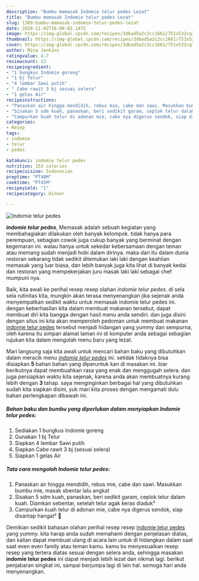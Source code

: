 ```yaml
---
description: "Bumbu memasak Indomie telur pedes Lezat"
title: "Bumbu memasak Indomie telur pedes Lezat"
slug: 1389-bumbu-memasak-indomie-telur-pedes-lezat
date: 2020-11-02T16:08:02.147Z
image: https://img-global.cpcdn.com/recipes/3dbad5a2c2cc1661/751x532cq70/indomie-telur-pedes-foto-resep-utama.jpg
thumbnail: https://img-global.cpcdn.com/recipes/3dbad5a2c2cc1661/751x532cq70/indomie-telur-pedes-foto-resep-utama.jpg
cover: https://img-global.cpcdn.com/recipes/3dbad5a2c2cc1661/751x532cq70/indomie-telur-pedes-foto-resep-utama.jpg
author: Mina Jenkins
ratingvalue: 4.7
reviewcount: 13
recipeingredient:
- "1 bungkus Indomie goreng"
- "1 bj Telur"
- "4 lembar Sawi putih"
- " Cabe rawit 3 bj sesuai selera"
- "1 gelas Air"
recipeinstructions:
- "Panaskan air hingga mendidih, rebus mie, cabe dan sawi. Masukkan bumbu mie, masak sbentar lalu angkat"
- "Sisakan 5 sdm kuah, panaskan, beri sedikit garam, ceplok telur dalam kuah. Diamkan sebentar, setelah telur agak keras diaduk²"
- "Campurkan kuah telur di adonan mie, cabe nya digerus sendok, siap disantap hangat² 🤤"
categories:
- Resep
tags:
- indomie
- telur
- pedes

katakunci: indomie telur pedes 
nutrition: 153 calories
recipecuisine: Indonesian
preptime: "PT40M"
cooktime: "PT45M"
recipeyield: "1"
recipecategory: Dinner

---
```



![Indomie telur pedes](https://img-global.cpcdn.com/recipes/3dbad5a2c2cc1661/751x532cq70/indomie-telur-pedes-foto-resep-utama.jpg)

<b><i>indomie telur pedes</i></b>, Memasak adalah sebuah kegiatan yang membahagiakan dilakukan oleh banyak kelompok. tidak hanya para perempuan, sebagian cowok juga cukup banyak yang berminat dengan kegemaran ini. walau hanya untuk sekedar kebersamaan dengan teman atau memang sudah menjadi hobi dalam dirinya. maka dari itu dalam dunia restoran sekarang tidak sedikit ditemukan laki laki dengan keahlian memasak yang luar biasa, dan lebih banyak juga kita lihat di banyak kedai dan restoran yang mempekerjakan juru masak laki laki sebagai chef mumpuni nya.

Baik, kita awali ke perihal resep resep olahan <i>indomie telur pedes</i>. di sela sela rutinitas kita, mungkin akan terasa menyenangkan jika sejenak anda menyempatkan sedikit waktu untuk memasak indomie telur pedes ini. dengan keberhasilan kita dalam membuat makanan tersebut, dapat membuat diri kita bangga dengan hasil menu anda sendiri. dan juga disini dengan situs ini kita akan memperoleh pedoman untuk membuat makanan <u>indomie telur pedes</u> tersebut menjadi hidangan yang yummy dan sempurna, oleh karena itu simpan alamat laman ini di komputer anda sebagai sebagian rujukan kita dalam mengolah menu baru yang lezat.




Mari langsung saja kita awali untuk mencari bahan baku yang dibutuhkan dalam meracik menu <u><i>indomie telur pedes</i></u> ini. setidak tidaknya bisa disiapkan <b>5</b> bahan bahan yang diperuntuk kan di masakan ini. biar berikutnya dapat membuahkan rasa yang enak dan menggugah selera. dan juga persiapkan waktu kita sejenak, karena anda akan membuatnya kurang lebih dengan <b>3</b> tahap. saya menginginkan berbagai hal yang dibutuhkan sudah kita siapkan disini, yuk mari kita proses dengan mengamati dulu bahan perlengkapan dibawah ini.

<!--inarticleads1-->

##### Bahan baku dan bumbu yang diperlukan dalam menyiapkan Indomie telur pedes:

1. Sediakan 1 bungkus Indomie goreng
1. Gunakan 1 bj Telur
1. Siapkan 4 lembar Sawi putih
1. Siapkan  Cabe rawit 3 bj (sesuai selera)
1. Siapkan 1 gelas Air




<!--inarticleads2-->

##### Tata cara mengolah Indomie telur pedes:

1. Panaskan air hingga mendidih, rebus mie, cabe dan sawi. Masukkan bumbu mie, masak sbentar lalu angkat
1. Sisakan 5 sdm kuah, panaskan, beri sedikit garam, ceplok telur dalam kuah. Diamkan sebentar, setelah telur agak keras diaduk²
1. Campurkan kuah telur di adonan mie, cabe nya digerus sendok, siap disantap hangat² 🤤




Demikian sedikit bahasan olahan perihal resep resep <u>indomie telur pedes</u> yang yummy. kita harap anda sudah memahami dengan penjelasan diatas, dan kalian dapat membuat ulang di acara lain untuk di hidangkan dalam saat saat even even family atau teman kamu. kamu bs menyesuaikan resep resep yang tertera diatas sesuai dengan selera anda, sehingga masakan <b>indomie telur pedes</b> ini dapat menjadi lebih lezat dan nikmat lagi. berikut penjabaran singkat ini, sampai berjumpa lagi di lain hal. semoga hari anda menyenangkan.
